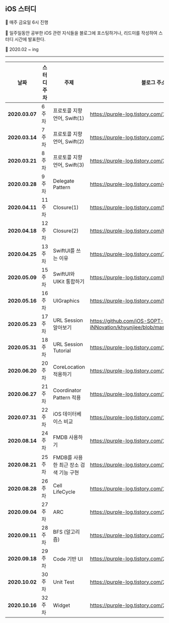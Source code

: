 ## iOS 스터디

📌 매주 금요일 6시 진행

📌 일주일동안 공부한 iOS 관련 지식들을 블로그에 포스팅하거나, 리드미를 작성하여 스터디 시간에 발표한다.

📌 2020.02 ~ ing

------

| **날짜**       | **스터디 주차** | **주제**                               | **블로그 주소**                                              |
| -------------- | --------------- | -------------------------------------- | ------------------------------------------------------------ |
| **2020.03.07** | 6주 차          | 프로토콜 지향언어, Swift(1)            | https://purple-log.tistory.com/1                             |
| **2020.03.14** | 7주차           | 프로토콜 지향언어, Swift(2)            | https://purple-log.tistory.com/2                             |
| **2020.03.21** | 8주차           | 프로토콜 지향언어, Swift(3)            | https://purple-log.tistory.com/3                             |
| **2020.03.28** | 9주차           | Delegate Pattern                       | https://purple-log.tistory.com/4                             |
| **2020.04.11** | 11주차          | Closure(1)                             | https://purple-log.tistory.com/5                             |
| **2020.04.18** | 12주차          | Closure(2)                             | https://purple-log.tistory.com/6                             |
| **2020.04.25** | 13주차          | SwiftUI를 쓰는 이유                    | https://purple-log.tistory.com/7                             |
| **2020.05.09** | 15주차          | SwiftUI와 UIKit 통합하기               | https://purple-log.tistory.com/8                             |
| **2020.05.16** | 16주차          | UIGraphics                             | https://purple-log.tistory.com/9                             |
| **2020.05.23** | 17주차          | URL Session 알아보기                   | https://github.com/iOS-SOPT-iNNovation/khyunjiee/blob/master/URLSession(1).md |
| **2020.05.31** | 18주차          | URL Session Tutorial                   | https://purple-log.tistory.com/10                            |
| **2020.06.20** | 20주차          | CoreLocation 적용하기                  | https://purple-log.tistory.com/11                            |
| **2020.06.27** | 21주차          | Coordinator Pattern 적용               | https://purple-log.tistory.com/12                            |
| **2020.07.31** | 22주차          | iOS 데이터베이스 비교                  | https://purple-log.tistory.com/13                            |
| **2020.08.14** | 24주차          | FMDB 사용하기                          | https://purple-log.tistory.com/17                            |
| **2020.08.21** | 25주차          | FMDB를 사용한 최근 장소 검색 기능 구현 | https://purple-log.tistory.com/18                            |
| **2020.08.28** | 26주차          | Cell LifeCycle                         | https://purple-log.tistory.com/19                            |
| **2020.09.04** | 27주차          | ARC                                    | https://purple-log.tistory.com/21                            |
| **2020.09.11** | 28주차          | BFS (알고리즘)                         | https://purple-log.tistory.com/22                            |
| **2020.09.18** | 29주차          | Code 기반 UI                           | https://purple-log.tistory.com/23                            |
| **2020.10.02** | 30주차          | Unit Test                              | https://purple-log.tistory.com/24                            |
| **2020.10.16** | 32주차          | Widget                                 | https://purple-log.tistory.com/25                            |


